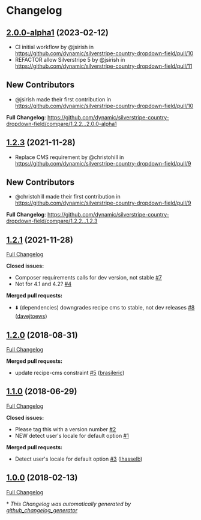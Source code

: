 # Changelog

## [2.0.0-alpha1](https://github.com/dynamic/silverstripe-country-dropdown-field/tree/2.0.0-alpha1) (2023-02-12)
* CI initial workflow by @jsirish in https://github.com/dynamic/silverstripe-country-dropdown-field/pull/10
* REFACTOR allow Silverstripe 5 by @jsirish in https://github.com/dynamic/silverstripe-country-dropdown-field/pull/11

## New Contributors
* @jsirish made their first contribution in https://github.com/dynamic/silverstripe-country-dropdown-field/pull/10

**Full Changelog**: https://github.com/dynamic/silverstripe-country-dropdown-field/compare/1.2.2...2.0.0-alpha1

## [1.2.3](https://github.com/dynamic/silverstripe-country-dropdown-field/tree/1.2.3) (2021-11-28)
* Replace CMS requirement by @christohill in https://github.com/dynamic/silverstripe-country-dropdown-field/pull/9

## New Contributors
* @christohill made their first contribution in https://github.com/dynamic/silverstripe-country-dropdown-field/pull/9

**Full Changelog**: https://github.com/dynamic/silverstripe-country-dropdown-field/compare/1.2.2...1.2.3

## [1.2.1](https://github.com/dynamic/silverstripe-country-dropdown-field/tree/1.2.1) (2021-11-28)

[Full Changelog](https://github.com/dynamic/silverstripe-country-dropdown-field/compare/1.2.0...1.2.1)

**Closed issues:**

- Composer requirements calls for dev version, not stable [\#7](https://github.com/dynamic/silverstripe-country-dropdown-field/issues/7)
- Not for 4.1 and 4.2? [\#4](https://github.com/dynamic/silverstripe-country-dropdown-field/issues/4)

**Merged pull requests:**

- ⬇️ \(dependencies\) downgrades recipe cms to stable, not dev releases [\#8](https://github.com/dynamic/silverstripe-country-dropdown-field/pull/8) ([davejtoews](https://github.com/davejtoews))

## [1.2.0](https://github.com/dynamic/silverstripe-country-dropdown-field/tree/1.2.0) (2018-08-31)

[Full Changelog](https://github.com/dynamic/silverstripe-country-dropdown-field/compare/1.1.0...1.2.0)

**Merged pull requests:**

- update recipe-cms constraint [\#5](https://github.com/dynamic/silverstripe-country-dropdown-field/pull/5) ([brasileric](https://github.com/brasileric))

## [1.1.0](https://github.com/dynamic/silverstripe-country-dropdown-field/tree/1.1.0) (2018-06-29)

[Full Changelog](https://github.com/dynamic/silverstripe-country-dropdown-field/compare/1.0.0...1.1.0)

**Closed issues:**

- Please tag this with a version number [\#2](https://github.com/dynamic/silverstripe-country-dropdown-field/issues/2)
- NEW detect user's locale for default option [\#1](https://github.com/dynamic/silverstripe-country-dropdown-field/issues/1)

**Merged pull requests:**

- Detect user's locale for default option [\#3](https://github.com/dynamic/silverstripe-country-dropdown-field/pull/3) ([lhasselb](https://github.com/lhasselb))

## [1.0.0](https://github.com/dynamic/silverstripe-country-dropdown-field/tree/1.0.0) (2018-02-13)

[Full Changelog](https://github.com/dynamic/silverstripe-country-dropdown-field/compare/da64b9e3ec3c3360683a08f6bf65db9f67d94baf...1.0.0)



\* *This Changelog was automatically generated by [github_changelog_generator](https://github.com/github-changelog-generator/github-changelog-generator)*
